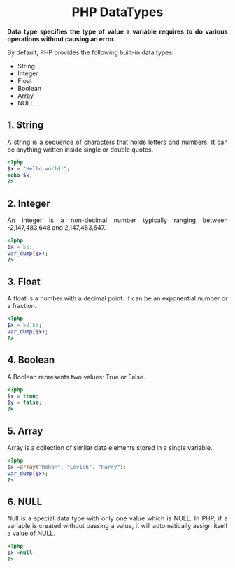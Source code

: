 <style>
  body {
    text-align: justify;
  }
</style>

# <h1 style="text-align: center;"> PHP DataTypes </h1>

<b>
Data type specifies the type of value a variable requires to do various operations without causing an error.
</b>

By default, PHP provides the following built-in data types:

- String
- Integer
- Float
- Boolean
- Array
- NULL

## 1. String

A string is a sequence of characters that holds letters and numbers. It can be anything written inside single or double quotes.

```php
<?php
$x = "Hello world!";
echo $x;
?>
```

## 2. Integer

An integer is a non-decimal number typically ranging between -2,147,483,648 and 2,147,483,647.

```php
<?php
$x = 55;
var_dump($x);
?>
```

## 3. Float

A float is a number with a decimal point. It can be an exponential number or a fraction.

```php
<?php
$x = 52.55;
var_dump($x);
?>
```

## 4. Boolean

A Boolean represents two values: True or False.

```php
<?php
$x = true;
$y = false;
?>
```

## 5. Array

Array is a collection of similar data elements stored in a single variable.

```php
<?php
$x =array("Rohan", "Lovish", "Harry");
var_dump($x);
?>
```

## 6. NULL

Null is a special data type with only one value which is NULL. In PHP, if a variable is created without passing a value, it will automatically assign itself a value of NULL.

```php
<?php
$x =null;
?>
```
